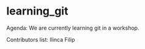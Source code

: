 # learning_git

Agenda:
We are currently learning git in a workshop.

Contributors list:
Ilinca
Filip

